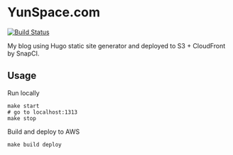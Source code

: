 # YunSpace.com

[![Build Status](https://app.snap-ci.com/yunspace/yunspace.com/branch/master/build_image)](https://app.snap-ci.com/yunspace/yunspace.com/branch/master)

My blog using Hugo static site generator and deployed to S3 + CloudFront by SnapCI.

## Usage
Run locally

    make start
    # go to localhost:1313
    make stop

Build and deploy to AWS

    make build deploy